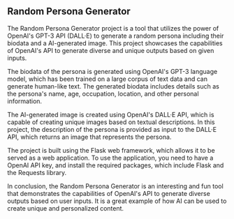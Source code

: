 ## Random Persona Generator

The Random Persona Generator project is a tool that utilizes the power of OpenAI's GPT-3 API (DALL·E) to generate a random persona including their biodata and a AI-generated image. This project showcases the capabilities of OpenAI's API to generate diverse and unique outputs based on given inputs.

The biodata of the persona is generated using OpenAI's GPT-3 language model, which has been trained on a large corpus of text data and can generate human-like text. The generated biodata includes details such as the persona's name, age, occupation, location, and other personal information.

The AI-generated image is created using OpenAI's DALL·E API, which is capable of creating unique images based on textual descriptions. In this project, the description of the persona is provided as input to the DALL·E API, which returns an image that represents the persona.

The project is built using the Flask web framework, which allows it to be served as a web application. To use the application, you need to have a OpenAI API key, and install the required packages, which include Flask and the Requests library.

In conclusion, the Random Persona Generator is an interesting and fun tool that demonstrates the capabilities of OpenAI's API to generate diverse outputs based on user inputs. It is a great example of how AI can be used to create unique and personalized content.



